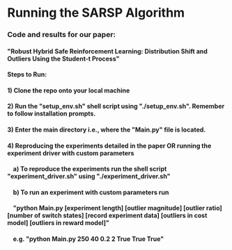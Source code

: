 # Running the SARSP Algorithm
### Code and results for our paper: 
#### "Robust Hybrid Safe Reinforcement Learning: Distribution Shift and Outliers Using the Student-t Process"
#### Steps to Run:
#### 1) Clone the repo onto your local machine
#### 2) Run the "setup_env.sh" shell script using "./setup_env.sh". Remember to follow installation prompts.
#### 3) Enter the main directory i.e., where the "Main.py" file is located.
#### 4) Reproducing the experiments detailed in the paper OR running the experiment driver with custom parameters
#### &nbsp;&nbsp;&nbsp; a) To reproduce the experiments run the shell script "experiment_driver.sh" using "./experiment_driver.sh"
#### &nbsp;&nbsp;&nbsp; b) To run an experiment with custom parameters run 
#### &nbsp;&nbsp;&nbsp; "python Main.py [experiment length] [outlier magnitude] [outlier ratio] [number of switch states] [record experiment data] [outliers in cost model] [outliers in reward model]" 
#### &nbsp;&nbsp;&nbsp; e.g. "python Main.py 250 40 0.2 2 True True True"
